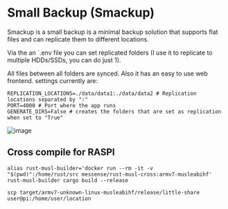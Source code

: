 # Small Backup (Smackup)
Smackup is a small backup is a minimal backup solution that supports flat files and can replicate them to different locations. 

Via the an `.env file you can set replicated folders (I use it to replicate to multiple HDDs/SSDs, you can do just 1). 

All files between all folders are synced. Also it has an easy to use web frontend.
settings currently are:

```
REPLICATION_LOCATIONS=./data/data1:./data/data2 # Replication locations separated by ":"
PORT=4000 # Port where the app runs
GENERATE_DIRS=False # creates the folders that are set as replication when set to "True"
```

![image](https://github.com/corgijan/little-share/assets/70795482/918a0b23-b00d-44b9-8c97-1a659e6e1596)

## Cross compile for RASPI
```shell
alias rust-musl-builder='docker run --rm -it -v "$(pwd)":/home/rust/src messense/rust-musl-cross:armv7-musleabihf'
rust-musl-builder cargo build --release
```

```shell
scp target/armv7-unknown-linux-musleabihf/release/little-share user@pi:/home/user/location
```

